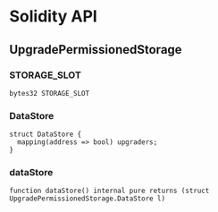 # Solidity API

## UpgradePermissionedStorage

### STORAGE_SLOT

```solidity
bytes32 STORAGE_SLOT
```

### DataStore

```solidity
struct DataStore {
  mapping(address => bool) upgraders;
}
```

### dataStore

```solidity
function dataStore() internal pure returns (struct UpgradePermissionedStorage.DataStore l)
```

